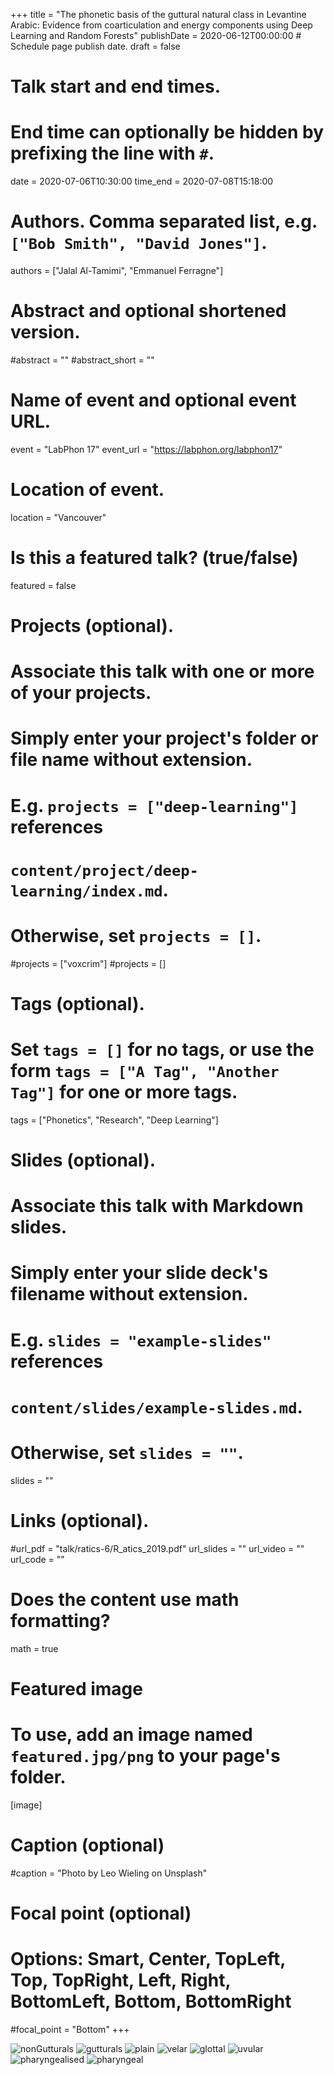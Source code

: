+++
title = "The phonetic basis of the guttural natural class in Levantine Arabic: Evidence from coarticulation and energy components using Deep Learning and Random Forests"
publishDate = 2020-06-12T00:00:00  # Schedule page publish date.
draft = false

# Talk start and end times.
#   End time can optionally be hidden by prefixing the line with `#`.
date = 2020-07-06T10:30:00
time_end = 2020-07-08T15:18:00

# Authors. Comma separated list, e.g. `["Bob Smith", "David Jones"]`.
authors = ["Jalal Al-Tamimi", "Emmanuel Ferragne"]

# Abstract and optional shortened version.
#abstract = ""
#abstract_short = ""

# Name of event and optional event URL.
event = "LabPhon 17"
event_url = "https://labphon.org/labphon17"

# Location of event.
location = "Vancouver"

# Is this a featured talk? (true/false)
featured = false

# Projects (optional).
#   Associate this talk with one or more of your projects.
#   Simply enter your project's folder or file name without extension.
#   E.g. `projects = ["deep-learning"]` references 
#   `content/project/deep-learning/index.md`.
#   Otherwise, set `projects = []`.
#projects = ["voxcrim"]
#projects = []

# Tags (optional).
#   Set `tags = []` for no tags, or use the form `tags = ["A Tag", "Another Tag"]` for one or more tags.
tags = ["Phonetics", "Research", "Deep Learning"]

# Slides (optional).
#   Associate this talk with Markdown slides.
#   Simply enter your slide deck's filename without extension.
#   E.g. `slides = "example-slides"` references 
#   `content/slides/example-slides.md`.
#   Otherwise, set `slides = ""`.
slides = ""

# Links (optional).
#url_pdf = "talk/ratics-6/R_atics_2019.pdf"
url_slides = ""
url_video = ""
url_code = ""

# Does the content use math formatting?
math = true

# Featured image
# To use, add an image named `featured.jpg/png` to your page's folder. 
[image]
  # Caption (optional)
  #caption = "Photo by Leo Wieling on Unsplash"

  # Focal point (optional)
  # Options: Smart, Center, TopLeft, Top, TopRight, Left, Right, BottomLeft, Bottom, BottomRight
  #focal_point = "Bottom"
+++


![nonGutturals](nonGutturals.png)
![gutturals](gutturals.png)
![plain](plain.png)
![velar](velar.png)
![glottal](glottal.png)
![uvular](uvular.png)
![pharyngealised](pharyngealised.png)
![pharyngeal](pharyngeal.png)



